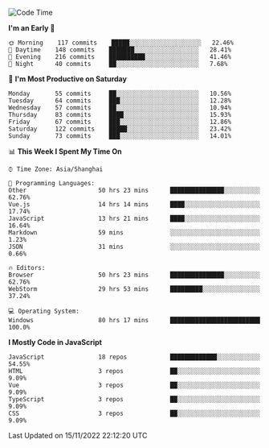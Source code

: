 <!--START_SECTION:waka-->
![Code Time](http://img.shields.io/badge/Code%20Time-1%2C559%20hrs%2040%20mins-blue)

**I'm an Early 🐤** 

```text
🌞 Morning    117 commits    █████░░░░░░░░░░░░░░░░░░░░   22.46% 
🌆 Daytime    148 commits    ███████░░░░░░░░░░░░░░░░░░   28.41% 
🌃 Evening    216 commits    ██████████░░░░░░░░░░░░░░░   41.46% 
🌙 Night      40 commits     ██░░░░░░░░░░░░░░░░░░░░░░░   7.68%

```
📅 **I'm Most Productive on Saturday** 

```text
Monday       55 commits     ██░░░░░░░░░░░░░░░░░░░░░░░   10.56% 
Tuesday      64 commits     ███░░░░░░░░░░░░░░░░░░░░░░   12.28% 
Wednesday    57 commits     ██░░░░░░░░░░░░░░░░░░░░░░░   10.94% 
Thursday     83 commits     ████░░░░░░░░░░░░░░░░░░░░░   15.93% 
Friday       67 commits     ███░░░░░░░░░░░░░░░░░░░░░░   12.86% 
Saturday     122 commits    █████░░░░░░░░░░░░░░░░░░░░   23.42% 
Sunday       73 commits     ███░░░░░░░░░░░░░░░░░░░░░░   14.01%

```


📊 **This Week I Spent My Time On** 

```text
⌚︎ Time Zone: Asia/Shanghai

💬 Programming Languages: 
Other                    50 hrs 23 mins      ███████████████░░░░░░░░░░   62.76% 
Vue.js                   14 hrs 14 mins      ████░░░░░░░░░░░░░░░░░░░░░   17.74% 
JavaScript               13 hrs 21 mins      ████░░░░░░░░░░░░░░░░░░░░░   16.64% 
Markdown                 59 mins             ░░░░░░░░░░░░░░░░░░░░░░░░░   1.23% 
JSON                     31 mins             ░░░░░░░░░░░░░░░░░░░░░░░░░   0.66%

🔥 Editors: 
Browser                  50 hrs 23 mins      ███████████████░░░░░░░░░░   62.76% 
WebStorm                 29 hrs 53 mins      █████████░░░░░░░░░░░░░░░░   37.24%

💻 Operating System: 
Windows                  80 hrs 17 mins      █████████████████████████   100.0%

```

**I Mostly Code in JavaScript** 

```text
JavaScript               18 repos            █████████████░░░░░░░░░░░░   54.55% 
HTML                     3 repos             ██░░░░░░░░░░░░░░░░░░░░░░░   9.09% 
Vue                      3 repos             ██░░░░░░░░░░░░░░░░░░░░░░░   9.09% 
TypeScript               3 repos             ██░░░░░░░░░░░░░░░░░░░░░░░   9.09% 
CSS                      3 repos             ██░░░░░░░░░░░░░░░░░░░░░░░   9.09%

```



 Last Updated on 15/11/2022 22:12:20 UTC
<!--END_SECTION:waka-->

<!--
**likaiqiang/likaiqiang** is a ✨ _special_ ✨ repository because its `README.md` (this file) appears on your GitHub profile.

Here are some ideas to get you started:

- 🔭 I’m currently working on ...
- 🌱 I’m currently learning ...
- 👯 I’m looking to collaborate on ...
- 🤔 I’m looking for help with ...
- 💬 Ask me about ...
- 📫 How to reach me: ...
- 😄 Pronouns: ...
- ⚡ Fun fact: ...
-->
